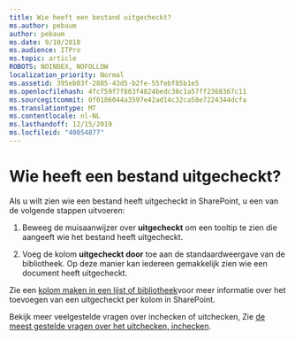 ```yaml
---
title: Wie heeft een bestand uitgecheckt?
ms.author: pebaum
author: pebaum
ms.date: 9/10/2018
ms.audience: ITPro
ms.topic: article
ROBOTS: NOINDEX, NOFOLLOW
localization_priority: Normal
ms.assetid: 395eb03f-2885-43d5-b2fe-55febf85b1e5
ms.openlocfilehash: 4fcf59f7f803f4824bedc38c1a57ff2368367c11
ms.sourcegitcommit: 0f0186044a3597e42ad14c32ca58e7224344dcfa
ms.translationtype: MT
ms.contentlocale: nl-NL
ms.lasthandoff: 12/15/2019
ms.locfileid: "40054877"
---
```

# <a name="who-has-a-file-checked-out"></a>Wie heeft een bestand uitgecheckt?

Als u wilt zien wie een bestand heeft uitgecheckt in SharePoint, u een van de volgende stappen uitvoeren:
  
1. Beweeg de muisaanwijzer over **uitgecheckt** om een tooltip te zien die aangeeft wie het bestand heeft uitgecheckt. 
    
2. Voeg de kolom **uitgecheckt door** toe aan de standaardweergave van de bibliotheek. Op deze manier kan iedereen gemakkelijk zien wie een document heeft uitgecheckt. 
    
Zie een [kolom maken in een lijst of bibliotheek](https://go.microsoft.com/fwlink/?linkid=2019591)voor meer informatie over het toevoegen van een uitgecheckt per kolom in SharePoint. 
  
Bekijk meer veelgestelde vragen over inchecken of uitchecken, Zie [de meest gestelde vragen over het uitchecken, inchecken](https://go.microsoft.com/fwlink/?linkid=2018786).
  

